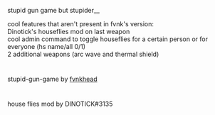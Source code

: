 stupid gun game but stupider__

cool features that aren't present in fvnk's version: <br />
Dinotick's houseflies mod on last weapon <br />
cool admin command to toggle houseflies for a certain person or for everyone (hs name/all 0/1) <br />
2 additional weapons (arc wave and thermal shield)
#
stupid-gun-game by [fvnkhead](https://github.com/fvnkhead)
#
house flies mod by DINOTICK#3135


